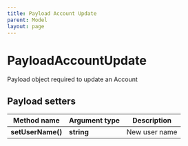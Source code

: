 ```yaml
---
title: Payload Account Update
parent: Model
layout: page
---
```


# PayloadAccountUpdate

Payload object required to update an Account

## Payload setters

Method name | Argument type | Description
------------ | ------------- | -------------
**setUserName()** | **string** | New user name


